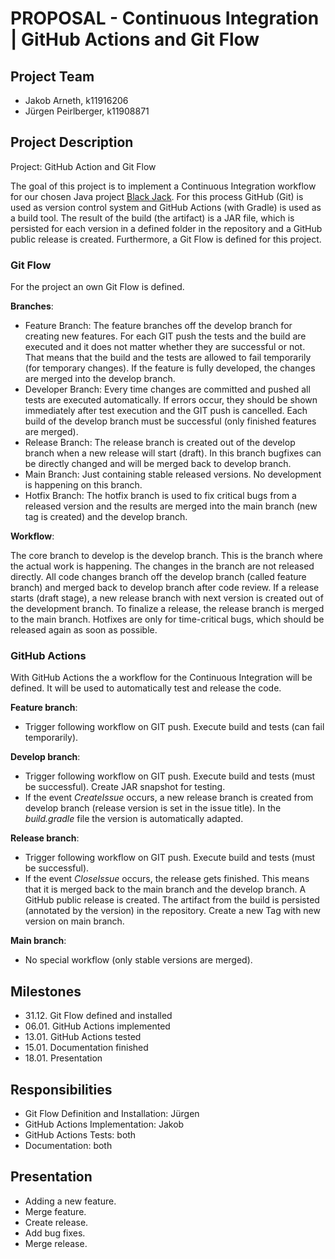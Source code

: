 # PROPOSAL - Continuous Integration | GitHub Actions and Git Flow

## Project Team
- Jakob Arneth, k11916206
- Jürgen Peirlberger, k11908871

## Project Description
Project: GitHub Action and Git Flow

The goal of this project is to implement a Continuous Integration workflow for our chosen Java project [Black Jack](https://github.com/jdarneth/Continous-Integration-GitHub/tree/main/Blackjack). For this process GitHub (Git) is used as version control system and GitHub Actions (with Gradle) is used as a build tool. The result of the build (the artifact) is a JAR file, which is persisted for each version in a defined folder in the repository and a GitHub public release is created. Furthermore, a Git Flow is defined for this project.

### Git Flow
For the project an own Git Flow is defined. 

**Branches**:

- Feature Branch: The feature branches off the develop branch for creating new features. For each GIT push the tests and the build are executed and it does not matter whether they are successful or not. That means that the build and the tests are allowed to fail temporarily (for temporary changes). If the feature is fully developed, the changes are merged into the develop branch.
- Developer Branch: Every time changes are committed and pushed all tests are executed automatically. If errors occur, they should be shown immediately after test execution and the GIT push is cancelled. Each build of the develop branch must be successful (only finished features are merged).
- Release Branch: The release branch is created out of the develop branch when a new release will start (draft). In this branch bugfixes can be directly changed and will be merged back to develop branch.
- Main Branch: Just containing stable released versions. No development is happening on this branch.
- Hotfix Branch: The hotfix branch is used to fix critical bugs from a released version and the results are merged into the main branch (new tag is created) and the develop branch.

**Workflow**:

The core branch to develop is the develop branch. This is the branch where the actual work is happening. The changes in the branch are not released directly. All code changes branch off the develop branch (called feature branch) and merged back to develop branch after code review. If a release starts (draft stage), a new release branch with next version is created out of the development branch. To finalize a release, the release branch is merged to the main branch. Hotfixes are only for time-critical bugs, which should be released again as soon as possible. 

### GitHub Actions
With GitHub Actions the a workflow for the Continuous Integration will be defined. It will be used to automatically test and release the code.

**Feature branch**: 

* Trigger following workflow on GIT push. Execute build and tests (can fail temporarily).

**Develop branch**: 

* Trigger following workflow on GIT push. Execute build and tests (must be successful). Create JAR snapshot for testing. 
* If the event *CreateIssue* occurs, a new release branch is created from develop branch (release version is set in the issue title). In the *build.gradle* file the version is automatically adapted.

**Release branch**: 

* Trigger following workflow on GIT push. Execute build and tests (must be successful). 
* If the event *CloseIssue* occurs, the release gets finished. This means that it is merged back to the main branch and the develop branch. A GitHub public release is created. The artifact from the build is persisted (annotated by the version) in the repository. Create a new Tag with new version on main branch.

**Main branch**: 

* No special workflow (only stable versions are merged).

## Milestones
- 31.12. Git Flow defined and installed
- 06.01. GitHub Actions implemented
- 13.01. GitHub Actions tested
- 15.01. Documentation finished
- 18.01. Presentation

## Responsibilities
- Git Flow Definition and Installation: Jürgen
- GitHub Actions Implementation: Jakob
- GitHub Actions Tests: both
- Documentation: both

## Presentation
- Adding a new feature.
- Merge feature.
- Create release.
- Add bug fixes.
- Merge release.
